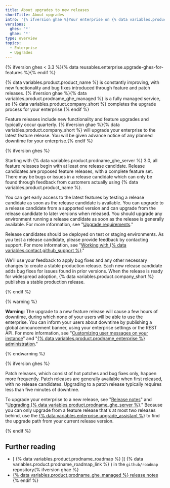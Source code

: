 ```yaml
---
title: About upgrades to new releases
shortTitle: About upgrades
intro: '{% ifversion ghae %}Your enterprise on {% data variables.product.product_name %} is updated with the latest features and bug fixes on a regular basis by {% data variables.product.company_short %}.{% else %}You can benefit from new features and bug fixes for {% data variables.product.product_name %} by upgrading your enterprise to a newly released version.{% endif %}'
versions:
  ghes: '*'
  ghae: '*'
type: overview
topics:
  - Enterprise
  - Upgrades
---
```

{% ifversion ghes < 3.3 %}{% data reusables.enterprise.upgrade-ghes-for-features %}{% endif %}

{% data variables.product.product_name %} is constantly improving, with new functionality and bug fixes introduced through feature and patch releases. {% ifversion ghae %}{% data variables.product.prodname_ghe_managed %} is a fully managed service, so {% data variables.product.company_short %} completes the upgrade process for your enterprise.{% endif %}

Feature releases include new functionality and feature upgrades and typically occur quarterly. {% ifversion ghae %}{% data variables.product.company_short %} will upgrade your enterprise to the latest feature release. You will be given advance notice of any planned downtime for your enterprise.{% endif %}

{% ifversion ghes %}

Starting with {% data variables.product.prodname_ghe_server %} 3.0, all feature releases begin with at least one release candidate. Release candidates are proposed feature releases, with a complete feature set. There may be bugs or issues in a release candidate which can only be found through feedback from customers actually using {% data variables.product.product_name %}. 

You can get early access to the latest features by testing a release candidate as soon as the release candidate is available. You can upgrade to a release candidate from a supported version and can upgrade from the release candidate to later versions when released. You should upgrade any environment running a release candidate as soon as the release is generally available. For more information, see "[Upgrade requirements](/admin/enterprise-management/upgrade-requirements)."

Release candidates should be deployed on test or staging environments. As you test a release candidate, please provide feedback by contacting support. For more information, see "[Working with {% data variables.contact.github_support %}](/admin/enterprise-support)."

We'll use your feedback to apply bug fixes and any other necessary changes to create a stable production release. Each new release candidate adds bug fixes for issues found in prior versions. When the release is ready for widespread adoption, {% data variables.product.company_short %} publishes a stable production release.

{% endif %}

{% warning %}

**Warning**: The upgrade to a new feature release will cause a few hours of downtime, during which none of your users will be able to use the enterprise. You can inform your users about downtime by publishing a global announcement banner, using your enterprise settings or the REST API. For more information, see "[Customizing user messages on your instance](/admin/user-management/customizing-user-messages-on-your-instance#creating-a-global-announcement-banner)" and "[{% data variables.product.prodname_enterprise %} administration](/rest/reference/enterprise-admin#announcements)."

{% endwarning %}

{% ifversion ghes %}

Patch releases, which consist of hot patches and bug fixes only, happen more frequently. Patch releases are generally available when first released, with no release candidates. Upgrading to a patch release typically requires less than five minutes of downtime.

To upgrade your enterprise to a new release, see "[Release notes](/enterprise-server/admin/release-notes)" and "[Upgrading {% data variables.product.prodname_ghe_server %}](/admin/enterprise-management/upgrading-github-enterprise-server)." Because you can only upgrade from a feature release that's at most two releases behind, use the [{% data variables.enterprise.upgrade_assistant %}](https://support.github.com/enterprise/server-upgrade) to find the upgrade path from your current release version.

{% endif %}

## Further reading

- [ {% data variables.product.prodname_roadmap %} ]( {% data variables.product.prodname_roadmap_link %} ) in the  `github/roadmap` repository{% ifversion ghae %}
- [ {% data variables.product.prodname_ghe_managed %} release notes](/admin/release-notes)
{% endif %}

